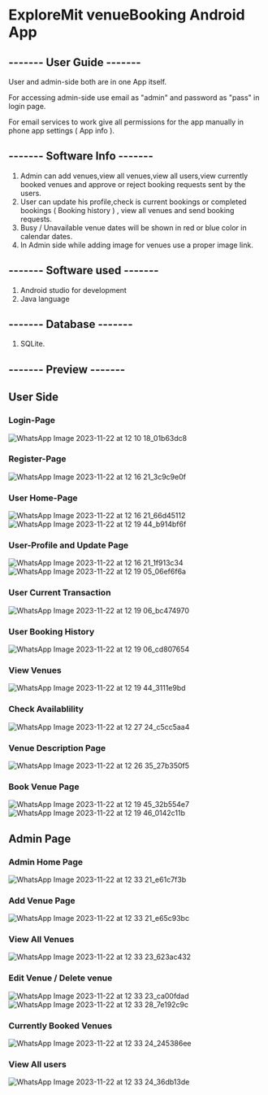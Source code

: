 # ExploreMit venueBooking Android App


## ------- User Guide -------
User and admin-side both are in one App itself.

For accessing admin-side use email as "admin" and password as "pass" in login page.

For email services to work give all permissions for the app manually in phone app settings ( App info ).



## ------- Software Info -------
1. Admin can add venues,view all venues,view all users,view currently booked venues and approve or reject booking requests sent by the users.
2. User can update his profile,check is current bookings or completed bookings ( Booking history ) , view all venues and send booking requests.
3. Busy / Unavailable venue dates will be shown in red or blue color in calendar dates.
4. In Admin side while adding image for venues use a proper image link.
## ------- Software used -------
1. Android studio for development
2. Java language
## ------- Database -------
1. SQLite.

   
## ------- Preview -------
## User Side
### Login-Page
![WhatsApp Image 2023-11-22 at 12 10 18_01b63dc8](https://github.com/MeghanathShetty/venue_Booking_Android_App/assets/127648939/0f82fa3c-2aad-4299-8d27-d7fa3b8c736a)
### Register-Page
![WhatsApp Image 2023-11-22 at 12 16 21_3c9c9e0f](https://github.com/MeghanathShetty/venue_Booking_Android_App/assets/127648939/ece77a1b-aa7c-4c61-8c18-3253078f7f98)
### User Home-Page
![WhatsApp Image 2023-11-22 at 12 16 21_66d45112](https://github.com/MeghanathShetty/venue_Booking_Android_App/assets/127648939/9a88f185-b14b-4f2c-80cc-12c4761ea42d)
![WhatsApp Image 2023-11-22 at 12 19 44_b914bf6f](https://github.com/MeghanathShetty/venue_Booking_Android_App/assets/127648939/efcafafd-28ef-4fed-a02d-4945acef78d3)
### User-Profile and Update Page
![WhatsApp Image 2023-11-22 at 12 16 21_1f913c34](https://github.com/MeghanathShetty/venue_Booking_Android_App/assets/127648939/60a6f173-dc62-4f1d-bda5-c5eefc0fae11)
![WhatsApp Image 2023-11-22 at 12 19 05_06ef6f6a](https://github.com/MeghanathShetty/venue_Booking_Android_App/assets/127648939/adbb5709-8102-4d32-990c-7343d5c28a27)
### User Current Transaction 
![WhatsApp Image 2023-11-22 at 12 19 06_bc474970](https://github.com/MeghanathShetty/venue_Booking_Android_App/assets/127648939/da6fe126-59b7-4e87-90b7-9f3c4b8070d0)
### User Booking History
![WhatsApp Image 2023-11-22 at 12 19 06_cd807654](https://github.com/MeghanathShetty/venue_Booking_Android_App/assets/127648939/584e84fb-4fe0-4c25-a9cc-727c8e23e80c)
### View Venues
![WhatsApp Image 2023-11-22 at 12 19 44_3111e9bd](https://github.com/MeghanathShetty/venue_Booking_Android_App/assets/127648939/6c3b679f-7c0c-416b-bdb6-45a40be13f60)
### Check Availablility
![WhatsApp Image 2023-11-22 at 12 27 24_c5cc5aa4](https://github.com/MeghanathShetty/venue_Booking_Android_App/assets/127648939/8f6ad085-1e26-42d4-88e8-883a2f890bbb)
### Venue Description Page
![WhatsApp Image 2023-11-22 at 12 26 35_27b350f5](https://github.com/MeghanathShetty/venue_Booking_Android_App/assets/127648939/7209ca07-34df-4b65-9fdf-ffdb6e3341d0)
### Book Venue Page
![WhatsApp Image 2023-11-22 at 12 19 45_32b554e7](https://github.com/MeghanathShetty/venue_Booking_Android_App/assets/127648939/c95fcbe1-7d8a-43d9-aba7-bff0fbbecc77)
![WhatsApp Image 2023-11-22 at 12 19 46_0142c11b](https://github.com/MeghanathShetty/venue_Booking_Android_App/assets/127648939/7373e2eb-22a0-4cd2-8d7c-2789cf9b29da)

## Admin Page
### Admin Home Page
![WhatsApp Image 2023-11-22 at 12 33 21_e61c7f3b](https://github.com/MeghanathShetty/venue_Booking_Android_App/assets/127648939/bbd83450-da34-429a-a6de-4e00614ee050)
### Add Venue Page
![WhatsApp Image 2023-11-22 at 12 33 21_e65c93bc](https://github.com/MeghanathShetty/venue_Booking_Android_App/assets/127648939/ad063e07-319d-4f60-a088-89cc25063aaf)
### View All Venues
![WhatsApp Image 2023-11-22 at 12 33 23_623ac432](https://github.com/MeghanathShetty/venue_Booking_Android_App/assets/127648939/5b2dd6bc-b1e3-4e9d-bdb1-357a540bfda5)
### Edit Venue / Delete venue
![WhatsApp Image 2023-11-22 at 12 33 23_ca00fdad](https://github.com/MeghanathShetty/venue_Booking_Android_App/assets/127648939/4478b6d9-5c5e-4ec9-8082-67aa53b70e48)
![WhatsApp Image 2023-11-22 at 12 33 28_7e192c9c](https://github.com/MeghanathShetty/venue_Booking_Android_App/assets/127648939/53ced443-d5be-48f3-a8d2-2d8a59d1339b)
### Currently Booked Venues
![WhatsApp Image 2023-11-22 at 12 33 24_245386ee](https://github.com/MeghanathShetty/venue_Booking_Android_App/assets/127648939/49bb96a1-9c4f-408c-b0f4-27c4e038a91d)
### View All users
![WhatsApp Image 2023-11-22 at 12 33 24_36db13de](https://github.com/MeghanathShetty/venue_Booking_Android_App/assets/127648939/f179598d-c79d-44ff-9af0-c331aaea8bd8)
